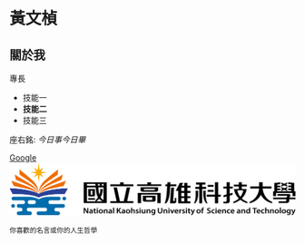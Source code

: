 # 黃文楨

## 關於我

專長
* 技能一
* **技能二**
* 技能三

座右銘: *今日事今日畢*

[Google](http://www.google.com)
![google](nkust.png)

```你喜歡的名言或你的人生哲學```
